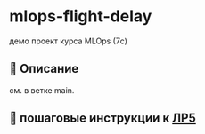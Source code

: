 # mlops-flight-delay
демо проект курса MLOps (7с)

## 📌 Описание
см. в ветке main.

## 🚀 пошаговые инструкции к [ЛР5](./МУ_ЛР-5.md)


